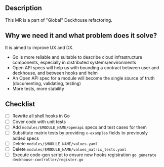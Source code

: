 ## Description
This MR is a part of "Global" Deckhouse refactoring.

## Why we need it and what problem does it solve?
It is aimed to improve UX and DX. 

* Go is more reliable and suitable to describe cloud infrastructure components, especially in distributed systems/environments
* Open API specs will help us with bounding a contract between user and deckhouse, and between hooks and helm
* An Open API spec for a module will become the single source of truth (documenting, validating, testing)
* More tests, more stability

## Checklist
<!---
  Please click the checkbox if you have already done actions from descriptions.
  
  Remember that you don't have to check all the boxes. You should check them only if it is necessary.
--->
- [ ] Rewrite all shell hooks in Go
- [ ] Cover code with unit tests
- [ ] Add `modules/$MODULE_NAME/openapi` specs and test cases for them
- [ ] Substitute matrix tests by providing `x-examples` fields to previously added specs  
- [ ] Delete `modules/$MODULE_NAME/values.yaml`
- [ ] Delete `modules/$MODULE_NAME/values_matrix_tests.yaml`
- [ ] Execute code-gen script to ensure new hooks registration `go generate deckhouse-controller/register.go`
